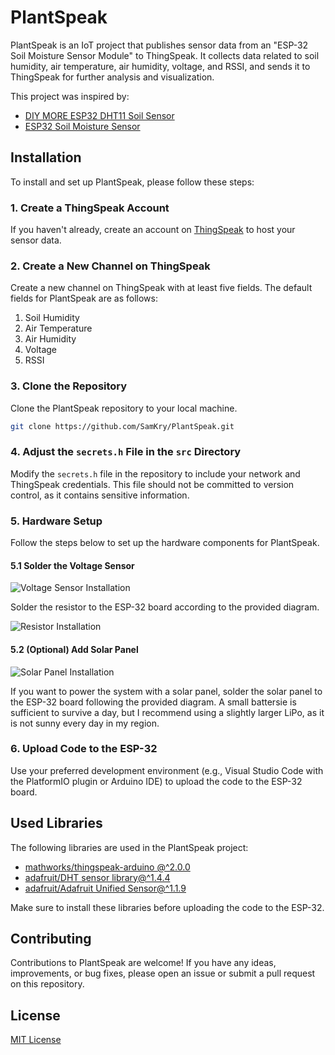 # PlantSpeak

PlantSpeak is an IoT project that publishes sensor data from an "ESP-32 Soil Moisture Sensor Module" to ThingSpeak. It collects data related to soil humidity, air temperature, air humidity, voltage, and RSSI, and sends it to ThingSpeak for further analysis and visualization.

This project was inspired by:

- [DIY MORE ESP32 DHT11 Soil Sensor](https://templates.blakadder.com/diymore_012592.html)
- [ESP32 Soil Moisture Sensor](https://judelabs.com/esp32-soil-moisture-sensor)

## Installation

To install and set up PlantSpeak, please follow these steps:

### 1. Create a ThingSpeak Account

If you haven't already, create an account on [ThingSpeak](https://thingspeak.com) to host your sensor data.

### 2. Create a New Channel on ThingSpeak

Create a new channel on ThingSpeak with at least five fields. The default fields for PlantSpeak are as follows:

1. Soil Humidity
2. Air Temperature
3. Air Humidity
4. Voltage
5. RSSI

### 3. Clone the Repository

Clone the PlantSpeak repository to your local machine.

```bash
git clone https://github.com/SamKry/PlantSpeak.git
```

### 4. Adjust the `secrets.h` File in the `src` Directory

Modify the `secrets.h` file in the repository to include your network and ThingSpeak credentials. This file should not be committed to version control, as it contains sensitive information.

### 5. Hardware Setup

Follow the steps below to set up the hardware components for PlantSpeak.

#### 5.1 Solder the Voltage Sensor

![Voltage Sensor Installation](resources/imgs/voltage-sensor.png)

Solder the resistor to the ESP-32 board according to the provided diagram.

![Resistor Installation](https://link.to.your/resistor/image)

#### 5.2 (Optional) Add Solar Panel

![Solar Panel Installation](https://link.to.your/solar/panel/image)

If you want to power the system with a solar panel, solder the solar panel to the ESP-32 board following the provided diagram. A small battersie is sufficient to survive a day, but I recommend using a slightly larger LiPo, as it is not sunny every day in my region.

### 6. Upload Code to the ESP-32

Use your preferred development environment (e.g., Visual Studio Code with the PlatformIO plugin or Arduino IDE) to upload the code to the ESP-32 board.

## Used Libraries

The following libraries are used in the PlantSpeak project:

- [mathworks/thingspeak-arduino @^2.0.0](https://github.com/mathworks/thingspeak-arduino)
- [adafruit/DHT sensor library@^1.4.4](https://github.com/adafruit/DHT-sensor-library)
- [adafruit/Adafruit Unified Sensor@^1.1.9](https://github.com/adafruit/Adafruit_Sensor)

Make sure to install these libraries before uploading the code to the ESP-32.

## Contributing

Contributions to PlantSpeak are welcome! If you have any ideas, improvements, or bug fixes, please open an issue or submit a pull request on this repository.

## License

[MIT License](https://opensource.org/licenses/MIT)

